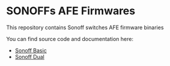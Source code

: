 # SONOFFs AFE Firmwares

This repository contains Sonoff switches AFE firmware binaries

You can find source code and documentation here:
* [Sonoff Basic](https://github.com/tschaban/SONOFF-BASIC-firmware)
* [Sonoff Dual](https://github.com/tschaban/SONOFF-DUAL-firmware)